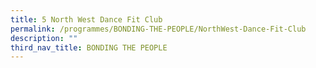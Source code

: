 ```yaml
---
title: 5 North West Dance Fit Club
permalink: /programmes/BONDING-THE-PEOPLE/NorthWest-Dance-Fit-Club
description: ""
third_nav_title: BONDING THE PEOPLE
---
```

